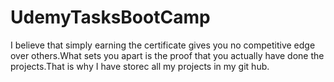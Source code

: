 # UdemyTasksBootCamp
I believe that simply earning the certificate gives you no competitive edge over others.What sets you apart is the proof that you actually have done the projects.That is why I have storec all my projects in my git hub.
